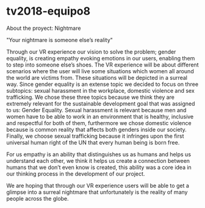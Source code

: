 # tv2018-equipo8

About the proyect:
Nightmare

"Your nightmare is someone else’s reality"

Through our VR experience our vision to solve the problem; gender equality, is creating empathy evoking emotions in our users, enabling 
them to step into someone else’s shoes. The VR experience will be about different scenarios where the user will live some situations 
which women all around the world are victims from. These situations will be depicted in a surreal way. Since gender equality is an 
extense topic we decided to focus on three subtopics: sexual harassment in the workplace, domestic violence and sex trafficking.
We chose these three topics because we think they are extremely relevant for the sustainable development goal that was assigned to us:
Gender Equality. Sexual harassment is relevant because men and women have to be able to work in an environment that is healthy, 
inclusive and respectful for both of them, furthermore we chose domestic violence because is common reality that affects both genders 
inside our society. Finally, we choose sexual trafficking because it infringes upon the first universal human right of the UN that 
every human being is born free. 

For us empathy is an ability that distinguishes us as humans and helps us understand each other, we think it helps us create a connection between humans that we don’t even know is created, this ability was a core idea in our thinking process in the development of our project. 

We are hoping that through our VR experience users will be able to get a glimpse into a surreal nightmare 
that unfortunately is the reality of many people across the globe.

